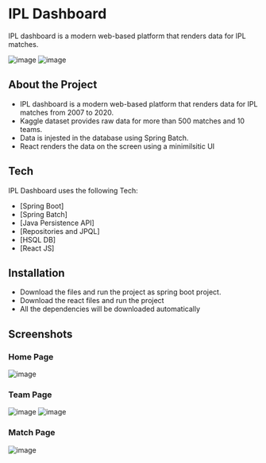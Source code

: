 # IPL Dashboard
IPL dashboard is a modern web-based platform that renders data for IPL matches.

![image](https://user-images.githubusercontent.com/41852838/125911240-137dac5c-a975-424d-96bb-6458cbd892ee.png) ![image](https://user-images.githubusercontent.com/41852838/125911389-f33bf4d7-0bf3-4300-a516-09b53c1dc4af.png)


## About the Project
- IPL dashboard is a modern web-based platform that renders data for IPL matches from 2007 to 2020.
- Kaggle dataset provides raw data for more than 500 matches and 10 teams.
- Data is injested in the database using Spring Batch.
- React renders the data on the screen using a minimilsitic UI


## Tech

IPL Dashboard uses the following Tech:

- [Spring Boot]
- [Spring Batch]
- [Java Persistence API]
- [Repositories and JPQL]
- [HSQL DB]
- [React JS]


## Installation
- Download the files and run the project as spring boot project.
- Download the react files and run the project
- All the dependencies will be downloaded automatically

## Screenshots

### Home Page
![image](https://user-images.githubusercontent.com/41852838/125909425-22b77216-a271-42d5-905f-4dd3ac212a3c.png)

### Team Page
![image](https://user-images.githubusercontent.com/41852838/125909622-61cac710-d2f1-4418-b14e-f1af806f22a9.png)
![image](https://user-images.githubusercontent.com/41852838/125909703-57eb62cb-2ba4-406e-b44f-86811488507c.png)

### Match Page
![image](https://user-images.githubusercontent.com/41852838/125910688-878719a9-e89e-432b-9103-1cfed73ccc39.png)
   